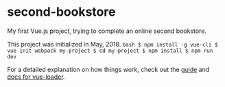 # second-bookstore

My first Vue.js project, trying to complete an online second bookstore.

This project was initialized in May, 2018. 
``bash
$ npm install -g vue-cli
$ vue init webpack my-project
$ cd my-project
$ npm install
$ npm run dev
``

For a detailed explanation on how things work, check out the [guide](http://vuejs-templates.github.io/webpack/) and [docs for vue-loader](http://vuejs.github.io/vue-loader).
